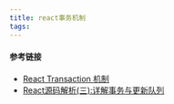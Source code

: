 ```yaml
---
title: react事务机制
tags:
---
```



#### 参考链接

- [React Transaction 机制](http://front-ender.me/react/react-transaction.html)
- [React源码解析(三):详解事务与更新队列](https://juejin.im/post/59cc4c4bf265da0648446ce0)